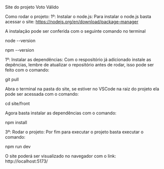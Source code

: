 Site do projeto Voto Válido

Como rodar o projeto:
1º: Instalar o node.js:
Para instalar o node.js basta acessar o site: https://nodejs.org/en/download/package-manager

A instalação pode ser conferida com o seguinte comando no terminal

  node --version 
  
  npm --version
  
1º: Instalar as dependências:
Com o respositório já adicionado instale as depências, lembre de atualizar o repositório antes de rodar, isso pode ser feito com o comando:

  git pull
  
Abra o terminal na pasta do site, se estiver no VSCode na raiz do projeto ela pode ser acessada com o comando:

cd site/front

Agora basta instalar as dependências com o comando:

npm install


3º: Rodar o projeto:
Por fim para executar o projeto basta executar o comando:

npm run dev

O site poderá ser visualizado no navegador com o link: http://localhost:5173/
